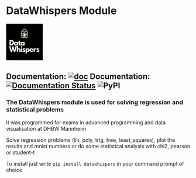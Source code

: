 # DataWhispers Module

![DataWhispers Logo](https://github.com/GermanPaul12/datawhispers/blob/main/assets/logo.png?raw=true)

## Documentation: [![doc](https://img.shields.io/badge/Made%20with-Sphinx-1f425f.svg)](https://germanpaul12.github.io/datawhispers/) Documentation: [![Documentation Status](https://readthedocs.org/projects/datawhispers/badge/?version=latest)](https://datawhispers.readthedocs.io/en/latest/?badge=latest) ![PyPI](https://img.shields.io/pypi/v/datawhispers)

### The **DataWhispers** module is used for solving regression and statistical problems

It was programmed for exams in advanced programming and data visualisation at DHBW Mannheim

Solve regression problems (lin, poly, trig, free, least_squares), plot the results and mnist numbers or do some statistical analysis with chi2, pearson or student-t

To install just write ```pip install datawhispers``` in your command prompt of choice
